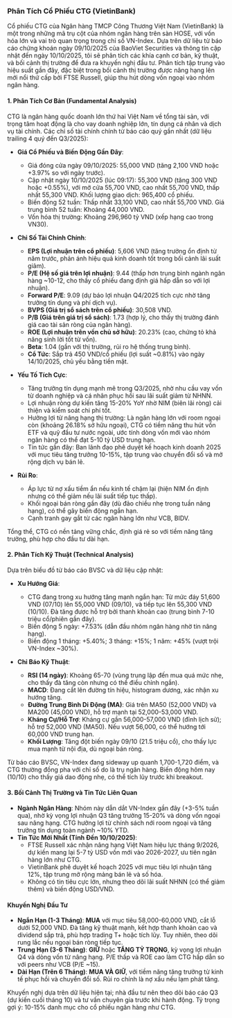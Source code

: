 ### Phân Tích Cổ Phiếu CTG (VietinBank)

Cổ phiếu CTG của Ngân hàng TMCP Công Thương Việt Nam (VietinBank) là một trong những mã trụ cột của nhóm ngân hàng trên sàn HOSE, với vốn hóa lớn và vai trò quan trọng trong chỉ số VN-Index. Dựa trên dữ liệu từ báo cáo chứng khoán ngày 09/10/2025 của BaoViet Securities và thông tin cập nhật đến ngày 10/10/2025, tôi sẽ phân tích các khía cạnh cơ bản, kỹ thuật, và bối cảnh thị trường để đưa ra khuyến nghị đầu tư. Phân tích tập trung vào hiệu suất gần đây, đặc biệt trong bối cảnh thị trường được nâng hạng lên mới nổi thứ cấp bởi FTSE Russell, giúp thu hút dòng vốn ngoại vào nhóm ngân hàng.

#### 1. Phân Tích Cơ Bản (Fundamental Analysis)
CTG là ngân hàng quốc doanh lớn thứ hai Việt Nam về tổng tài sản, với trọng tâm hoạt động là cho vay doanh nghiệp lớn, tín dụng cá nhân và dịch vụ tài chính. Các chỉ số tài chính chính từ báo cáo quý gần nhất (dữ liệu trailing 4 quý đến Q3/2025):

- **Giá Cổ Phiếu và Biến Động Gần Đây**:
  - Giá đóng cửa ngày 09/10/2025: 55,000 VND (tăng 2,100 VND hoặc +3.97% so với ngày trước).
  - Cập nhật ngày 10/10/2025 (lúc 09:17): 55,300 VND (tăng 300 VND hoặc +0.55%), với mở cửa 55,700 VND, cao nhất 55,700 VND, thấp nhất 55,300 VND. Khối lượng giao dịch: 965,400 cổ phiếu.
  - Biến động 52 tuần: Thấp nhất 33,100 VND, cao nhất 55,700 VND. Giá trung bình 52 tuần: Khoảng 44,000 VND.
  - Vốn hóa thị trường: Khoảng 296,960 tỷ VND (xếp hạng cao trong VN30).

- **Chỉ Số Tài Chính Chính**:
  - **EPS (Lợi nhuận trên cổ phiếu)**: 5,606 VND (tăng trưởng ổn định từ năm trước, phản ánh hiệu quả kinh doanh tốt trong bối cảnh lãi suất giảm).
  - **P/E (Hệ số giá trên lợi nhuận)**: 9.44 (thấp hơn trung bình ngành ngân hàng ~10-12, cho thấy cổ phiếu đang định giá hấp dẫn so với lợi nhuận).
  - **Forward P/E**: 9.09 (dự báo lợi nhuận Q4/2025 tích cực nhờ tăng trưởng tín dụng và phí dịch vụ).
  - **BVPS (Giá trị sổ sách trên cổ phiếu)**: 30,508 VND.
  - **P/B (Giá trên giá trị sổ sách)**: 1.73 (hợp lý, cho thấy thị trường đánh giá cao tài sản ròng của ngân hàng).
  - **ROE (Lợi nhuận trên vốn chủ sở hữu)**: 20.23% (cao, chứng tỏ khả năng sinh lời tốt từ vốn).
  - **Beta**: 1.04 (gần với thị trường, rủi ro hệ thống trung bình).
  - **Cổ Tức**: Sắp trả 450 VND/cổ phiếu (lợi suất ~0.81%) vào ngày 14/10/2025, chủ yếu bằng tiền mặt.

- **Yếu Tố Tích Cực**:
  - Tăng trưởng tín dụng mạnh mẽ trong Q3/2025, nhờ nhu cầu vay vốn từ doanh nghiệp và cá nhân phục hồi sau lãi suất giảm từ NHNN.
  - Lợi nhuận ròng dự kiến tăng 15-20% YoY nhờ NIM (biên lãi ròng) cải thiện và kiểm soát chi phí tốt.
  - Hưởng lợi từ nâng hạng thị trường: Là ngân hàng lớn với room ngoại còn (khoảng 26.18% sở hữu ngoại), CTG có tiềm năng thu hút vốn ETF và quỹ đầu tư nước ngoài, ước tính dòng vốn mới vào nhóm ngân hàng có thể đạt 5-10 tỷ USD trung hạn.
  - Tin tức gần đây: Ban lãnh đạo phê duyệt kế hoạch kinh doanh 2025 với mục tiêu tăng trưởng 10-15%, tập trung vào chuyển đổi số và mở rộng dịch vụ bán lẻ.

- **Rủi Ro**:
  - Áp lực từ nợ xấu tiềm ẩn nếu kinh tế chậm lại (hiện NIM ổn định nhưng có thể giảm nếu lãi suất tiếp tục thấp).
  - Khối ngoại bán ròng gần đây (dù đảo chiều nhẹ trong tuần nâng hạng), có thể gây biến động ngắn hạn.
  - Cạnh tranh gay gắt từ các ngân hàng lớn như VCB, BIDV.

Tổng thể, CTG có nền tảng vững chắc, định giá rẻ so với tiềm năng tăng trưởng, phù hợp cho đầu tư dài hạn.

#### 2. Phân Tích Kỹ Thuật (Technical Analysis)
Dựa trên biểu đồ từ báo cáo BVSC và dữ liệu cập nhật:

- **Xu Hướng Giá**:
  - CTG đang trong xu hướng tăng mạnh ngắn hạn: Từ mức đáy 51,600 VND (07/10) lên 55,000 VND (09/10), và tiếp tục lên 55,300 VND (10/10). Đà tăng được hỗ trợ bởi thanh khoản cao (trung bình 7-10 triệu cổ/phiên gần đây).
  - Biến động 5 ngày: +7.53% (dẫn đầu nhóm ngân hàng nhờ tin nâng hạng).
  - Biến động 1 tháng: +5.40%; 3 tháng: +15%; 1 năm: +45% (vượt trội VN-Index ~30%).

- **Chỉ Báo Kỹ Thuật**:
  - **RSI (14 ngày)**: Khoảng 65-70 (vùng trung lập đến mua quá mức nhẹ, cho thấy đà tăng còn nhưng có thể điều chỉnh ngắn).
  - **MACD**: Đang cắt lên đường tín hiệu, histogram dương, xác nhận xu hướng tăng.
  - **Đường Trung Bình Di Động (MA)**: Giá trên MA50 (52,000 VND) và MA200 (45,000 VND), hỗ trợ mạnh tại 52,000-53,000 VND.
  - **Kháng Cự/Hỗ Trợ**: Kháng cự gần 56,000-57,000 VND (đỉnh lịch sử); hỗ trợ 52,000 VND (MA50). Nếu vượt 56,000, có thể hướng tới 60,000 VND trung hạn.
  - **Khối Lượng**: Tăng đột biến ngày 09/10 (21.5 triệu cổ), cho thấy lực mua mạnh từ nội địa, dù ngoại bán ròng.

Từ báo cáo BVSC, VN-Index đang sideway up quanh 1,700-1,720 điểm, và CTG thường đồng pha với chỉ số do là trụ ngân hàng. Biến động hôm nay (10/10) cho thấy giá dao động nhẹ, có thể tích lũy trước khi breakout.

#### 3. Bối Cảnh Thị Trường và Tin Tức Liên Quan
- **Ngành Ngân Hàng**: Nhóm này dẫn dắt VN-Index gần đây (+3-5% tuần qua), nhờ kỳ vọng lợi nhuận Q3 tăng trưởng 15-20% và dòng vốn ngoại sau nâng hạng. CTG hưởng lợi từ chính sách nới room ngoại và tăng trưởng tín dụng toàn ngành ~10% YTD.
- **Tin Tức Mới Nhất (Tính Đến 10/10/2025)**: 
  - FTSE Russell xác nhận nâng hạng Việt Nam hiệu lực tháng 9/2026, dự kiến mang lại 5-7 tỷ USD vốn mới vào 2026-2027, ưu tiên ngân hàng lớn như CTG.
  - VietinBank phê duyệt kế hoạch 2025 với mục tiêu lợi nhuận tăng 12%, tập trung mở rộng mảng bán lẻ và số hóa.
  - Không có tin tiêu cực lớn, nhưng theo dõi lãi suất NHNN (có thể giảm thêm) và biến động USD/VND.

#### Khuyến Nghị Đầu Tư
- **Ngắn Hạn (1-3 Tháng)**: **MUA** với mục tiêu 58,000-60,000 VND, cắt lỗ dưới 52,000 VND. Đà tăng kỹ thuật mạnh, kết hợp thanh khoản cao và dividend sắp trả, phù hợp trading T+ hoặc tích lũy. Tuy nhiên, theo dõi rung lắc nếu ngoại bán ròng tiếp tục.
- **Trung Hạn (3-6 Tháng)**: **GIỮ** hoặc **TĂNG TỶ TRỌNG**, kỳ vọng lợi nhuận Q4 và dòng vốn từ nâng hạng. P/E thấp và ROE cao làm CTG hấp dẫn so với peers như VCB (P/E ~15).
- **Dài Hạn (Trên 6 Tháng)**: **MUA VÀ GIỮ**, với tiềm năng tăng trưởng từ kinh tế phục hồi và chuyển đổi số. Rủi ro chính là nợ xấu nếu lạm phát tăng.

Khuyến nghị dựa trên dữ liệu hiện tại; nhà đầu tư nên theo dõi báo cáo Q3 (dự kiến cuối tháng 10) và tư vấn chuyên gia trước khi hành động. Tỷ trọng gợi ý: 10-15% danh mục cho cổ phiếu ngân hàng như CTG.
